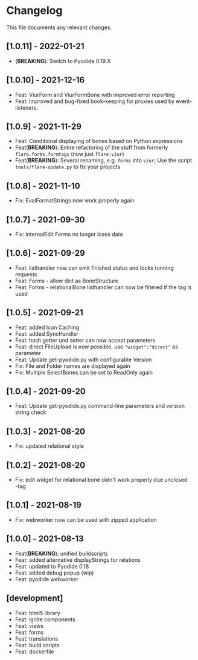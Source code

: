 # Changelog

This file documents any relevant changes.

## [1.0.11] - 2022-01-21
- (**BREAKING**): Switch to Pyodide 0.19.X

## [1.0.10] - 2021-12-16
- Feat: ViurForm and ViurFormBone with improved error reporting
- Feat: Improved and bug-fixed book-keeping for proxies used by event-listeners.

## [1.0.9] - 2021-11-29
- Feat: Conditional displaying of bones based on Python expressions
- Feat(**BREAKING**): Entire refactoring of the stuff from formerly `flare.forms.formtags` (now just `flare.viur`)
- Feat(**BREAKING**): Several renaming, e.g. `forms` into `viur`; Use the script `tools/flare-update.py` to fix your projects

## [1.0.8] - 2021-11-10
- Fix: EvalFormatStrings now work properly again

## [1.0.7] - 2021-09-30
- Fix: internalEdit Forms no longer loses data

## [1.0.6] - 2021-09-29
- Feat: listhandler now can emit finished status and locks running requests
- Feat: Forms - allow dict as BoneStructure
- Feat: Forms - relationalBone listhandler can now be filtered if the tag is used

## [1.0.5] - 2021-09-21
- Feat: added Icon Caching
- Feat: added SyncHandler
- Feat: hash getter und setter can now accept parameters
- Feat: direct FileUpload is now possible, use `"widget":"direct"` as parameter
- Feat: Update get-pyodide.py with configurable Version
- Fix: File and Folder names are displayed again
- Fix: Multiple SelectBones can be set to ReadOnly again

## [1.0.4] - 2021-09-20
- Feat: Update get-pyodide.py command-line parameters and version string check

## [1.0.3] - 2021-08-20
- Fix: updated relational style

## [1.0.2] - 2021-08-20
- Fix: edit widget for relational bone didn't work properly due unclosed <div>-tag

## [1.0.1] - 2021-08-19
- Fix: webworker now can be used with zipped application

## [1.0.0] - 2021-08-13
- Feat(**BREAKING**): unified buildscripts
- Feat: added alternative displayStrings for relations
- Feat: updated to Pyodide 0.18
- Feat: added debug popup (wip)
- Feat: pyodide webworker

## [development]
- Feat: html5 library
- Feat: ignite components
- Feat: views
- Feat: forms
- Feat: translations
- Feat: build scripts
- Feat: dockerfile
